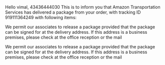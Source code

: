 Hello vimal,
43436444030
This is to inform you that Amazon Transportation Services has delivered a package from your order, with tracking ID 919111364249 with following items: 

We permit our associates to release a package provided that the package can be signed for at the delivery address. If this address is a business premises, please check at the office reception or the mail 

We permit our associates to release a package provided that the package can be signed for at the delivery address. If this address is a business premises, please check at the office reception or the mail 
